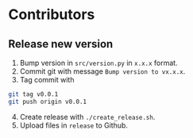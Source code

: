 # Contributors

## Release new version

1. Bump version in `src/version.py` in `x.x.x` format.
2. Commit git with message `Bump version to vx.x.x`.
3. Tag commit with
```bash
git tag v0.0.1
git push origin v0.0.1
```
4. Create release with `./create_release.sh`.
5. Upload files in `release` to Github.